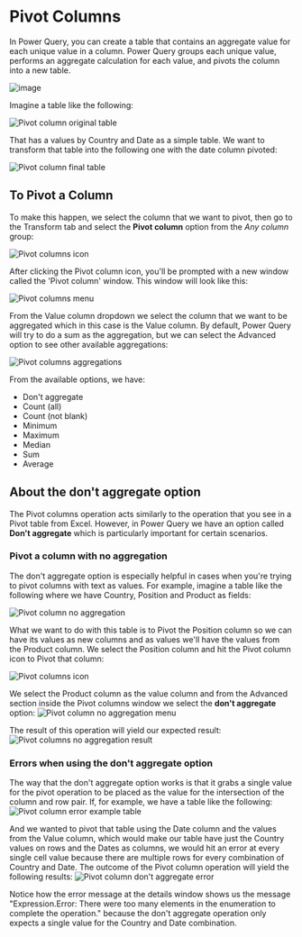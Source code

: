 # Pivot Columns
In Power Query, you can create a table that contains an aggregate value for each unique value in a column. Power Query groups each unique value, performs an aggregate calculation for each value, and pivots the column into a new table. 

![image](images/me-pivot-columns-diagram.png)

Imagine a table like the following:

![Pivot column original table](images/me-pivot-columns-original-table.png)

That has a values by Country and Date as a simple table. We want to transform that table into the following one with the date column pivoted:

![Pivot column final table](images/me-pivot-columns-final-table.png)

## To Pivot a Column
To make this happen, we select the column that we want to pivot, then go to the Transform tab and select the **Pivot column** option from the *Any column* group:

![Pivot columns icon](images/me-pivot-columns-icon.png)

After clicking the Pivot column icon, you'll be prompted with a new window called the 'Pivot column' window. This window will look like this:

![Pivot columns menu](images/me-pivot-columns-basic-menu.png)

From the Value column dropdown we select the column that we want to be aggregated which in this case is the Value column. By default, Power Query will try to do a sum as the aggregation, but we can select the Advanced option to see other available aggregations: 

![Pivot columns aggregations](images/me-pivot-columns-aggregations.png)

From the available options, we have:
- Don't aggregate
- Count (all)
- Count (not blank)
- Minimum
- Maximum
- Median
- Sum
- Average

## About the don't aggregate option
The Pivot columns operation acts similarly to the operation that you see in a Pivot table from Excel. However, in Power Query we have an option called **Don't aggregate** which is particularly important for certain scenarios.

### Pivot a column with no aggregation
The don't aggregate option is especially helpful in cases when you're trying to pivot columns with text as values. For example, imagine a table like the following where we have Country, Position and Product as fields:

![Pivot column no aggregation](images/me-pivot-dont-aggregate-valid-initial.png)

What we want to do with this table is to Pivot the Position column so we can have its values as new columns and as values we'll have the values from the Product column. We select the Position column and hit the Pivot column icon to Pivot that column:

![Pivot columns icon](images/me-pivot-columns-da-pivot-icon.png)

We select the Product column as the value column and from the Advanced section inside the Pivot columns window we select the **don't aggregate** option:
![Pivot column no aggregation menu](images/me-pivot-columns-no-aggregation.png)

The result of this operation will yield our expected result:
![Pivot columns no aggregation result](images/me-pivot-columns-no-aggregation-final.png)

### Errors when using the don't aggregate option
The way that the don't aggregate option works is that it grabs a single value for the pivot operation to be placed as the value for the intersection of the column and row pair. If, for example, we have a table like the following:
![Pivot column error example table](images/me-pivot-dont-aggregate-error-initial.png)

And we wanted to pivot that table using the Date column and the values from the Value column, which would make our table have just the Country values on rows and the Dates as columns, we would hit an error at every single cell value because there are multiple rows for every combination of Country and Date. The outcome of the Pivot column operation will yield the following results:
![Pivot column don't aggregate error](images/me-pivot-dont-aggregate-error-final.png)

Notice how the error message at the details window shows us the message "Expression.Error: There were too many elements in the enumeration to complete the operation." because the don't aggregate operation only expects a single value for the Country and Date combination.
